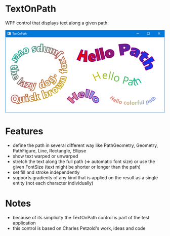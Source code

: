 # TextOnPath
WPF control that displays text along a given path

![intro](/Demo.PNG)

# Features
* define the path in several different way like PathGeometry, Geometry, PathFigure, Line, Rectangle, Ellipse
* show text warped or unwarped
* stretch the text along the full path (=> automatic font size) or use the given FontSize (text might be shorter or longer than the path)
* set fill and stroke independently
* supports gradients of any kind that is applied on the result as a single entity (not each character individually)

# Notes
* because of its simplicity the TextOnPath control is part of the test application
* this control is based on Charles Petzold's work, ideas and code

